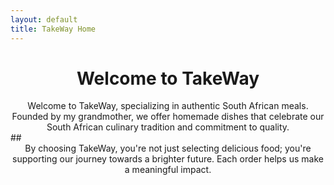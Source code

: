 ```yaml
---
layout: default
title: TakeWay Home
---
```




# <center>Welcome to TakeWay</center>



<center>Welcome to TakeWay, specializing in authentic South African meals. Founded by my grandmother, we offer homemade dishes that celebrate our South African culinary tradition and commitment to quality.</center>
##  
<center>By choosing TakeWay, you're not just selecting delicious food; you're supporting our journey towards a brighter future. Each order helps us make a meaningful impact.</center>
